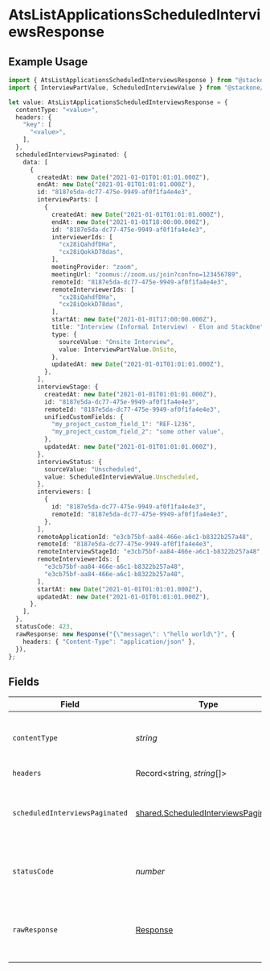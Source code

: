# AtsListApplicationsScheduledInterviewsResponse

## Example Usage

```typescript
import { AtsListApplicationsScheduledInterviewsResponse } from "@stackone/stackone-client-ts/sdk/models/operations";
import { InterviewPartValue, ScheduledInterviewValue } from "@stackone/stackone-client-ts/sdk/models/shared";

let value: AtsListApplicationsScheduledInterviewsResponse = {
  contentType: "<value>",
  headers: {
    "key": [
      "<value>",
    ],
  },
  scheduledInterviewsPaginated: {
    data: [
      {
        createdAt: new Date("2021-01-01T01:01:01.000Z"),
        endAt: new Date("2021-01-01T01:01:01.000Z"),
        id: "8187e5da-dc77-475e-9949-af0f1fa4e4e3",
        interviewParts: [
          {
            createdAt: new Date("2021-01-01T01:01:01.000Z"),
            endAt: new Date("2021-01-01T18:00:00.000Z"),
            id: "8187e5da-dc77-475e-9949-af0f1fa4e4e3",
            interviewerIds: [
              "cx28iQahdfDHa",
              "cx28iQokkD78das",
            ],
            meetingProvider: "zoom",
            meetingUrl: "zoomus://zoom.us/join?confno=123456789",
            remoteId: "8187e5da-dc77-475e-9949-af0f1fa4e4e3",
            remoteInterviewerIds: [
              "cx28iQahdfDHa",
              "cx28iQokkD78das",
            ],
            startAt: new Date("2021-01-01T17:00:00.000Z"),
            title: "Interview (Informal Interview) - Elon and StackOne",
            type: {
              sourceValue: "Onsite Interview",
              value: InterviewPartValue.OnSite,
            },
            updatedAt: new Date("2021-01-01T01:01:01.000Z"),
          },
        ],
        interviewStage: {
          createdAt: new Date("2021-01-01T01:01:01.000Z"),
          id: "8187e5da-dc77-475e-9949-af0f1fa4e4e3",
          remoteId: "8187e5da-dc77-475e-9949-af0f1fa4e4e3",
          unifiedCustomFields: {
            "my_project_custom_field_1": "REF-1236",
            "my_project_custom_field_2": "some other value",
          },
          updatedAt: new Date("2021-01-01T01:01:01.000Z"),
        },
        interviewStatus: {
          sourceValue: "Unscheduled",
          value: ScheduledInterviewValue.Unscheduled,
        },
        interviewers: [
          {
            id: "8187e5da-dc77-475e-9949-af0f1fa4e4e3",
            remoteId: "8187e5da-dc77-475e-9949-af0f1fa4e4e3",
          },
        ],
        remoteApplicationId: "e3cb75bf-aa84-466e-a6c1-b8322b257a48",
        remoteId: "8187e5da-dc77-475e-9949-af0f1fa4e4e3",
        remoteInterviewStageId: "e3cb75bf-aa84-466e-a6c1-b8322b257a48",
        remoteInterviewerIds: [
          "e3cb75bf-aa84-466e-a6c1-b8322b257a48",
          "e3cb75bf-aa84-466e-a6c1-b8322b257a48",
        ],
        startAt: new Date("2021-01-01T01:01:01.000Z"),
        updatedAt: new Date("2021-01-01T01:01:01.000Z"),
      },
    ],
  },
  statusCode: 423,
  rawResponse: new Response("{\"message\": \"hello world\"}", {
    headers: { "Content-Type": "application/json" },
  }),
};
```

## Fields

| Field                                                                                             | Type                                                                                              | Required                                                                                          | Description                                                                                       |
| ------------------------------------------------------------------------------------------------- | ------------------------------------------------------------------------------------------------- | ------------------------------------------------------------------------------------------------- | ------------------------------------------------------------------------------------------------- |
| `contentType`                                                                                     | *string*                                                                                          | :heavy_check_mark:                                                                                | HTTP response content type for this operation                                                     |
| `headers`                                                                                         | Record<string, *string*[]>                                                                        | :heavy_check_mark:                                                                                | N/A                                                                                               |
| `scheduledInterviewsPaginated`                                                                    | [shared.ScheduledInterviewsPaginated](../../../sdk/models/shared/scheduledinterviewspaginated.md) | :heavy_minus_sign:                                                                                | The list of applications scheduled interviews was retrieved.                                      |
| `statusCode`                                                                                      | *number*                                                                                          | :heavy_check_mark:                                                                                | HTTP response status code for this operation                                                      |
| `rawResponse`                                                                                     | [Response](https://developer.mozilla.org/en-US/docs/Web/API/Response)                             | :heavy_check_mark:                                                                                | Raw HTTP response; suitable for custom response parsing                                           |